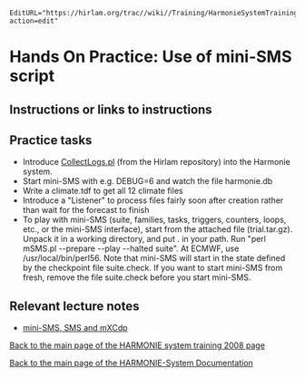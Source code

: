 ```@meta
EditURL="https://hirlam.org/trac//wiki//Training/HarmonieSystemTraining2008/Training/JobControl?action=edit"
```

# Hands On Practice: Use of mini-SMS script

## Instructions or links to instructions
## Practice tasks
 * Introduce [CollectLogs.pl](https://hirlam.org/trac/browser/trunk/hirlam/scripts/CollectLogs.pl) (from the Hirlam repository) into the Harmonie system.
 * Start mini-SMS with e.g. DEBUG=6 and watch the file harmonie.db
 * Write a climate.tdf to get all 12 climate files
 * Introduce a "Listener" to process files fairly soon after creation rather than wait for the forecast to finish
 * To play with mini-SMS (suite, families, tasks, triggers, counters, loops, etc., or the mini-SMS interface), start from the attached file (trial.tar.gz). Unpack it in a working directory, and put . in your path. Run "perl mSMS.pl --prepare --play --halted suite". At ECMWF, use /usr/local/bin/perl56. Note that mini-SMS will start in the state defined by the checkpoint file suite.check. If you want to start mini-SMS from fresh, remove the file suite.check before you start mini-SMS.


## Relevant lecture notes
 * [mini-SMS, SMS and mXCdp](../../../HarmonieSystemTraining2008/Lecture/JobControl.md)

[ Back to the main page of the HARMONIE system training 2008 page](https://hirlam.org/trac/wiki/HarmonieSystemTraining2008)

[Back to the main page of the HARMONIE-System Documentation](https://hirlam.org/trac/wiki/HarmonieSystemDocumentation)